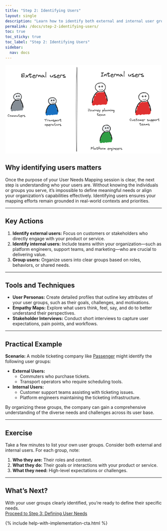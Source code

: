 ```yaml
---
title: "Step 2: Identifying Users"
layout: single
description: "Learn how to identify both external and internal user groups to build a meaningful User Needs Map."
permalink: /docs/step-2-identifying-users/
toc: true
toc_sticky: true
toc_label: "Step 2: Identifying Users"
sidebar:
  nav: docs
---
```


![Users](/assets/images/unm-sample-users.png)

## Why identifying users matters

Once the purpose of your User Needs Mapping session is clear, the next step is understanding who your users are. Without knowing the individuals or groups you serve, it’s impossible to define meaningful needs or align your organization’s capabilities effectively. Identifying users ensures your mapping efforts remain grounded in real-world contexts and priorities.

---

## Key Actions

1. **Identify external users:** Focus on customers or stakeholders who directly engage with your product or service.
2. **Identify internal users:** Include teams within your organization—such as platform engineers, support teams, and marketing—who are crucial to delivering value.
3. **Group users:** Organize users into clear groups based on roles, behaviors, or shared needs.

---

## Tools and Techniques

- **User Personas:** Create detailed profiles that outline key attributes of your user groups, such as their goals, challenges, and motivations.
- **Empathy Maps:** Explore what users think, feel, say, and do to better understand their perspectives.
- **Stakeholder Interviews:** Conduct short interviews to capture user expectations, pain points, and workflows.

---

## Practical Example

**Scenario:** A mobile ticketing company like [Passenger](/docs/case-studies/passenger) might identify the following user groups:

- **External Users:**
  - Commuters who purchase tickets.
  - Transport operators who require scheduling tools.
- **Internal Users:**
  - Customer support teams assisting with ticketing issues.
  - Platform engineers maintaining the ticketing infrastructure.

By organizing these groups, the company can gain a comprehensive understanding of the diverse needs and challenges across its user base.

---

## Exercise

Take a few minutes to list your own user groups. Consider both external and internal users. For each group, note:

1. **Who they are:** Their roles and context.
2. **What they do:** Their goals or interactions with your product or service.
3. **What they need:** High-level expectations or challenges.

---

## What’s Next?

With your user groups clearly identified, you’re ready to define their specific needs.  
[Proceed to Step 3: Defining User Needs](/docs/step-3-defining-user-needs)

{% include help-with-implementation-cta.html %}
